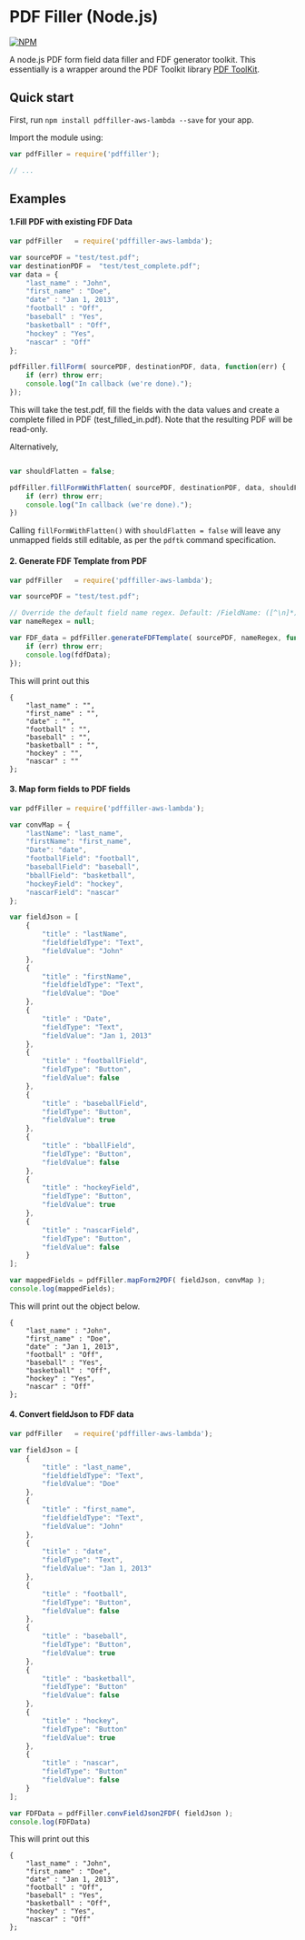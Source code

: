 PDF Filler (Node.js)
======
[![NPM](https://nodei.co/npm/pdffiller-aws-lambda.png?downloads=true&downloadRank=true&stars=true)](https://nodei.co/npm/pdffiller-aws-lambda/)

A node.js PDF form field data filler and FDF generator toolkit. This essentially is a wrapper around the PDF Toolkit library <a target="_blank" href="http://www.pdflabs.com/tools/pdftk-the-pdf-toolkit/">PDF ToolKit</a>.


Quick start
-----------

First, run `npm install pdffiller-aws-lambda --save` for your app.

Import the module using:

```js
var pdfFiller = require('pdffiller');

// ...
```


## Examples

#### 1.Fill PDF with existing FDF Data
````javascript
var pdfFiller   = require('pdffiller-aws-lambda');

var sourcePDF = "test/test.pdf";
var destinationPDF =  "test/test_complete.pdf";
var data = {
    "last_name" : "John",
    "first_name" : "Doe",
    "date" : "Jan 1, 2013",
    "football" : "Off",
    "baseball" : "Yes",
    "basketball" : "Off",
    "hockey" : "Yes",
    "nascar" : "Off"
};

pdfFiller.fillForm( sourcePDF, destinationPDF, data, function(err) {
    if (err) throw err;
    console.log("In callback (we're done).");
});

````

This will take the test.pdf, fill the fields with the data values
and create a complete filled in PDF (test_filled_in.pdf). Note that the
resulting PDF will be read-only.

Alternatively,

````javascript

var shouldFlatten = false;

pdfFiller.fillFormWithFlatten( sourcePDF, destinationPDF, data, shouldFlatten, function(err) {
    if (err) throw err;
    console.log("In callback (we're done).");
})
````

Calling
`fillFormWithFlatten()` with `shouldFlatten = false` will leave any unmapped fields
still editable, as per the `pdftk` command specification.


#### 2. Generate FDF Template from PDF
````javascript
var pdfFiller   = require('pdffiller-aws-lambda');

var sourcePDF = "test/test.pdf";

// Override the default field name regex. Default: /FieldName: ([^\n]*)/
var nameRegex = null;  

var FDF_data = pdfFiller.generateFDFTemplate( sourcePDF, nameRegex, function(err, fdfData) {
    if (err) throw err;
    console.log(fdfData);
});

````

This will print out this
```
{
    "last_name" : "",
    "first_name" : "",
    "date" : "",
    "football" : "",
    "baseball" : "",
    "basketball" : "",
    "hockey" : "",
    "nascar" : ""
};
```

#### 3. Map form fields to PDF fields
````javascript
var pdfFiller = require('pdffiller-aws-lambda');

var convMap = {
    "lastName": "last_name",
    "firstName": "first_name",
    "Date": "date",
    "footballField": "football",
    "baseballField": "baseball",
    "bballField": "basketball",
    "hockeyField": "hockey",
    "nascarField": "nascar"
};

var fieldJson = [
    {
        "title" : "lastName",
        "fieldfieldType": "Text",
        "fieldValue": "John"
    },
    {
        "title" : "firstName",
        "fieldfieldType": "Text",
        "fieldValue": "Doe"
    },
    {
        "title" : "Date",
        "fieldType": "Text",
        "fieldValue": "Jan 1, 2013"
    },
    {
        "title" : "footballField",
        "fieldType": "Button",
        "fieldValue": false
    },
    {
        "title" : "baseballField",
        "fieldType": "Button",
        "fieldValue": true
    },
    {
        "title" : "bballField",
        "fieldType": "Button",
        "fieldValue": false
    },
    {
        "title" : "hockeyField",
        "fieldType": "Button",
        "fieldValue": true
    },
    {
        "title" : "nascarField",
        "fieldType": "Button",
        "fieldValue": false
    }
];

var mappedFields = pdfFiller.mapForm2PDF( fieldJson, convMap );
console.log(mappedFields);
````

This will print out the object below.
```
{
    "last_name" : "John",
    "first_name" : "Doe",
    "date" : "Jan 1, 2013",
    "football" : "Off",
    "baseball" : "Yes",
    "basketball" : "Off",
    "hockey" : "Yes",
    "nascar" : "Off"
};
```

#### 4. Convert fieldJson to FDF data
````javascript
var pdfFiller   = require('pdffiller-aws-lambda');

var fieldJson = [
    {
        "title" : "last_name",
        "fieldfieldType": "Text",
        "fieldValue": "Doe"
    },
    {
        "title" : "first_name",
        "fieldfieldType": "Text",
        "fieldValue": "John"
    },
    {
        "title" : "date",
        "fieldType": "Text",
        "fieldValue": "Jan 1, 2013"
    },
    {
        "title" : "football",
        "fieldType": "Button",
        "fieldValue": false
    },
    {
        "title" : "baseball",
        "fieldType": "Button",
        "fieldValue": true
    },
    {
        "title" : "basketball",
        "fieldType": "Button"
        "fieldValue": false
    },
    {
        "title" : "hockey",
        "fieldType": "Button"
        "fieldValue": true
    },
    {
        "title" : "nascar",
        "fieldType": "Button"
        "fieldValue": false
    }
];

var FDFData = pdfFiller.convFieldJson2FDF( fieldJson );
console.log(FDFData)
````

This will print out this
````
{
    "last_name" : "John",
    "first_name" : "Doe",
    "date" : "Jan 1, 2013",
    "football" : "Off",
    "baseball" : "Yes",
    "basketball" : "Off",
    "hockey" : "Yes",
    "nascar" : "Off"
};
````
